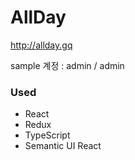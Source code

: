 # AllDay
http://allday.gq

sample 계정 : admin / admin

### Used
* React
* Redux
* TypeScript
* Semantic UI React




